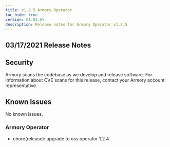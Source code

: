 ```yaml
---
title: v1.2.5 Armory Operator
toc_hide: true
version: 01.02.05
description: Release notes for Armory Operator v1.2.5
---
```


## 03/17/2021 Release Notes

## Security

Armory scans the codebase as we develop and release software. For information about CVE scans for this release, contact your Armory account representative.

## Known Issues
No known issues.

### Armory Operator

* chore(release): upgrade to oss operator 1.2.4
